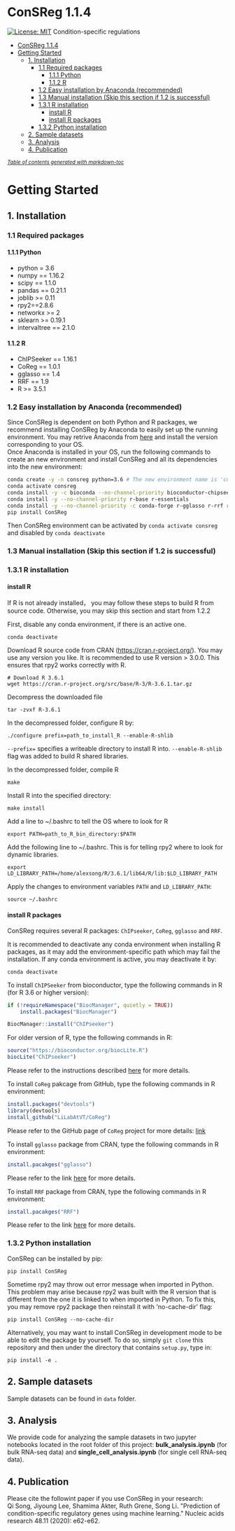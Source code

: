 # ConSReg 1.1.4
[![License: MIT](https://img.shields.io/badge/License-MIT-yellow.svg)](https://opensource.org/licenses/MIT)
Condition-specific regulations
- [ConSReg 1.1.4](#consreg-114)
- [Getting Started](#getting-started)
  * [1. Installation](#1-installation)
    + [1.1 Required packages](#11-required-packages)
      - [1.1.1 Python](#111-python)
      - [1.1.2 R](#112-r)
    + [1.2 Easy installation by Anaconda (recommended)](#12-easy-installation-by-anaconda--recommended-)
    + [1.3 Manual installation (Skip this section if 1.2 is successful)](#13-manual-installation--skip-this-section-if-12-is-successful-)
    + [1.3.1 R installation](#131-r-installation)
      - [install R](#install-r)
      - [install R packages](#install-r-packages)
    + [1.3.2 Python installation](#132-python-installation)
  * [2. Sample datasets](#2-sample-datasets)
  * [3. Analysis](#3-analysis)
  * [4. Publication](#4-publication)

<small><i><a href='http://ecotrust-canada.github.io/markdown-toc/'>Table of contents generated with markdown-toc</a></i></small>

# Getting Started
## 1. Installation
### 1.1 Required packages
#### 1.1.1 Python
- python = 3.6
- numpy == 1.16.2
- scipy == 1.1.0
- pandas == 0.21.1
- joblib >= 0.11
- rpy2==2.8.6
- networkx >= 2
- sklearn >= 0.19.1
- intervaltree == 2.1.0
#### 1.1.2 R
- ChIPSeeker == 1.16.1
- CoReg == 1.0.1
- gglasso == 1.4
- RRF == 1.9
- R >= 3.5.1
### 1.2 Easy installation by Anaconda (recommended)
Since ConSReg is dependent on both Python and R packages, we recommend installing ConSReg by Anaconda to easily set up the running environment. You may retrive Anaconda from [here](https://www.anaconda.com/) and install the version corresponding to your OS.  
Once Anaconda is installed in your OS, run the following commands to create an new environment and install ConSReg and all its dependencies into the new environment:
```bash
conda create -y -n consreg python=3.6 # The new environment name is 'consreg'. You may use other name instead.
conda activate consreg
conda install -y -c bioconda --no-channel-priority bioconductor-chipseeker
conda install -y --no-channel-priority r-base r-essentials
conda install -y --no-channel-priority -c conda-forge r-gglasso r-rrf r-devtools
pip install ConSReg
```
Then ConSReg environment can be activated by `conda activate consreg` and disabled by `conda deactivate`
### 1.3 Manual installation (Skip this section if 1.2 is successful)
### 1.3.1 R installation
#### install R
If R is not already installed， you may follow these steps to build R from source code. Otherwise, you may skip this section and start from 1.2.2

First, disable any conda environment, if there is an active one.
```shell
conda deactivate
```
Download R source code from CRAN (https://cran.r-project.org/). You may use any version you like. It is recommended to use R version > 3.0.0. This ensures that rpy2 works correctly with R.
```shell
# Download R 3.6.1
wget https://cran.r-project.org/src/base/R-3/R-3.6.1.tar.gz
```
Decompress the downloaded file
```shell
tar -zvxf R-3.6.1
```
In the decompressed folder, configure R by:
```shell
./configure prefix=path_to_install_R --enable-R-shlib
```
`--prefix=` specifies a writeable directory to install R into. `--enable-R-shlib` flag was added to build R shared libraries.

In the decompressed folder, compile R
```shell
make
```
Install R into the specified directory:
```shell
make install
```
Add a line to ~/.bashrc to tell the OS where to look for R 
```shell
export PATH=path_to_R_bin_directory:$PATH
```
Add the following line to ~/.bashrc. This is for telling rpy2 where to look for dynamic libraries.
```shell
export LD_LIBRARY_PATH=/home/alexsong/R/3.6.1/lib64/R/lib:$LD_LIBRARY_PATH
```
Apply the changes to environment variables `PATH` and `LD_LIBRARY_PATH`:
```shell
source ~/.bashrc
```
#### install R packages
ConSReg requires several R packages: `ChIPseeker`, `CoReg`, `gglasso` and `RRF`.

It is recommended to deactivate any conda environment when installing R packages, as it may add the environment-specific path which may fail the installation. If any conda environment is active, you may deactivate it by:
```shell
conda deactivate
```
To install `ChIPSeeker` from bioconductor, type the following commands in R (for R 3.6 or higher version):
```R
if (!requireNamespace("BiocManager", quietly = TRUE))
    install.packages("BiocManager")

BiocManager::install("ChIPseeker")
```
For older version of R, type the following commands in R:
```R
source("https://bioconductor.org/biocLite.R")
biocLite("ChIPseeker")
```
Please refer to the instructions described [here](https://www.bioconductor.org/packages/release/bioc/html/ChIPseeker.html) for more details.

To install `CoReg` pakcage from GitHub, type the following commands in R environment:
```R
install.packages("devtools")
library(devtools)
install_github("LiLabAtVT/CoReg")
```
Please refer to the GitHub page of `CoReg` project for more details: 
[link](https://github.com/LiLabAtVT/CoReg)

To install `gglasso` package from CRAN, type the following commands in R environment:
```R
install.pacakges("gglasso")
```
Please refer to the link [here](https://cran.r-project.org/web/packages/gglasso/index.html) for more details.

To install `RRF` package from CRAN, type the following commands in R environment:
```R
install.pacakges("RRF")
```
Please refer to the link [here](https://cran.r-project.org/web/packages/RRF/index.html) for more details.
### 1.3.2 Python installation
ConSReg can be installed by pip:
```shell
pip install ConSReg
```
Sometime rpy2 may throw out error message when imported in Python. This problem may arise because rpy2 was built with the R version that is different from the one it is linked to when imported in Python. To fix this, you may remove rpy2 package then reinstall it with 'no-cache-dir' flag:

```shell
pip install ConSReg --no-cache-dir
```

Alternatively, you may want to install ConSReg in development mode to be able to edit the package by yourself. To do so, simply `git clone` this repository and then under the directory that contains `setup.py`, type in:
```shell
pip install -e .
```
## 2. Sample datasets
Sample datasets can be found in `data` folder.

## 3. Analysis
We provide code for analyzing the sample datasets in two jupyter notebooks located in the root folder of this project: **bulk_analysis.ipynb** (for bulk RNA-seq data) and **single_cell_analysis.ipynb** (for single cell RNA-seq data).

## 4. Publication
Please cite the followint paper if you use ConSReg in your research:  
Qi Song, Jiyoung Lee, Shamima Akter, Ruth Grene, Song Li. "Prediction of condition-specific regulatory genes using machine learning." Nucleic acids research 48.11 (2020): e62-e62.
